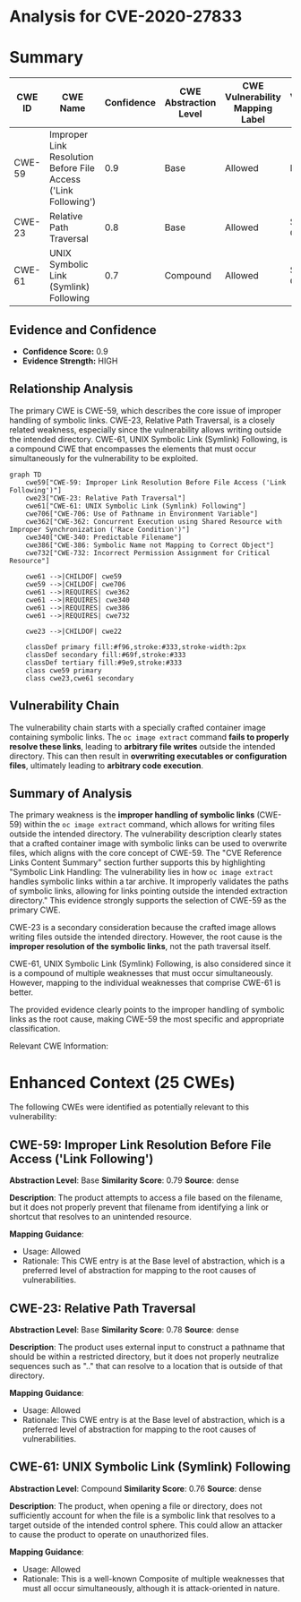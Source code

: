 # Analysis for CVE-2020-27833

# Summary
| CWE ID | CWE Name | Confidence | CWE Abstraction Level | CWE Vulnerability Mapping Label | CWE-Vulnerability Mapping Notes |
|---|---|---|---|---|---|
| CWE-59 | Improper Link Resolution Before File Access ('Link Following') | 0.9 | Base | Allowed | Primary CWE |
| CWE-23 | Relative Path Traversal | 0.8 | Base | Allowed | Secondary Candidate |
| CWE-61 | UNIX Symbolic Link (Symlink) Following | 0.7 | Compound | Allowed | Secondary Candidate |

## Evidence and Confidence

*   **Confidence Score:** 0.9
*   **Evidence Strength:** HIGH

## Relationship Analysis
The primary CWE is CWE-59, which describes the core issue of improper handling of symbolic links. CWE-23, Relative Path Traversal, is a closely related weakness, especially since the vulnerability allows writing outside the intended directory. CWE-61, UNIX Symbolic Link (Symlink) Following, is a compound CWE that encompasses the elements that must occur simultaneously for the vulnerability to be exploited.

```mermaid
graph TD
    cwe59["CWE-59: Improper Link Resolution Before File Access ('Link Following')"]
    cwe23["CWE-23: Relative Path Traversal"]
    cwe61["CWE-61: UNIX Symbolic Link (Symlink) Following"]
    cwe706["CWE-706: Use of Pathname in Environment Variable"]
    cwe362["CWE-362: Concurrent Execution using Shared Resource with Improper Synchronization ('Race Condition')"]
    cwe340["CWE-340: Predictable Filename"]
    cwe386["CWE-386: Symbolic Name not Mapping to Correct Object"]
    cwe732["CWE-732: Incorrect Permission Assignment for Critical Resource"]
    
    cwe61 -->|CHILDOF| cwe59
    cwe59 -->|CHILDOF| cwe706
    cwe61 -->|REQUIRES| cwe362
    cwe61 -->|REQUIRES| cwe340
    cwe61 -->|REQUIRES| cwe386
    cwe61 -->|REQUIRES| cwe732

    cwe23 -->|CHILDOF| cwe22
    
    classDef primary fill:#f96,stroke:#333,stroke-width:2px
    classDef secondary fill:#69f,stroke:#333
    classDef tertiary fill:#9e9,stroke:#333
    class cwe59 primary
    class cwe23,cwe61 secondary
```

## Vulnerability Chain
The vulnerability chain starts with a specially crafted container image containing symbolic links. The `oc image extract` command **fails to properly resolve these links**, leading to **arbitrary file writes** outside the intended directory. This can then result in **overwriting executables or configuration files**, ultimately leading to **arbitrary code execution**.

## Summary of Analysis
The primary weakness is the **improper handling of symbolic links** (CWE-59) within the `oc image extract` command, which allows for writing files outside the intended directory. The vulnerability description clearly states that a crafted container image with symbolic links can be used to overwrite files, which aligns with the core concept of CWE-59. The "CVE Reference Links Content Summary" section further supports this by highlighting "Symbolic Link Handling: The vulnerability lies in how `oc image extract` handles symbolic links within a tar archive. It improperly validates the paths of symbolic links, allowing for links pointing outside the intended extraction directory." This evidence strongly supports the selection of CWE-59 as the primary CWE.

CWE-23 is a secondary consideration because the crafted image allows writing files outside the intended directory. However, the root cause is the **improper resolution of the symbolic links**, not the path traversal itself.

CWE-61, UNIX Symbolic Link (Symlink) Following, is also considered since it is a compound of multiple weaknesses that must occur simultaneously. However, mapping to the individual weaknesses that comprise CWE-61 is better.

The provided evidence clearly points to the improper handling of symbolic links as the root cause, making CWE-59 the most specific and appropriate classification.

Relevant CWE Information:

# Enhanced Context (25 CWEs)
The following CWEs were identified as potentially relevant to this vulnerability:

## CWE-59: Improper Link Resolution Before File Access ('Link Following')
**Abstraction Level**: Base
**Similarity Score**: 0.79
**Source**: dense

**Description**:
The product attempts to access a file based on the filename, but it does not properly prevent that filename from identifying a link or shortcut that resolves to an unintended resource.

**Mapping Guidance**:
- Usage: Allowed
- Rationale: This CWE entry is at the Base level of abstraction, which is a preferred level of abstraction for mapping to the root causes of vulnerabilities.

## CWE-23: Relative Path Traversal
**Abstraction Level**: Base
**Similarity Score**: 0.78
**Source**: dense

**Description**:
The product uses external input to construct a pathname that should be within a restricted directory, but it does not properly neutralize sequences such as ".." that can resolve to a location that is outside of that directory.

**Mapping Guidance**:
- Usage: Allowed
- Rationale: This CWE entry is at the Base level of abstraction, which is a preferred level of abstraction for mapping to the root causes of vulnerabilities.

## CWE-61: UNIX Symbolic Link (Symlink) Following
**Abstraction Level**: Compound
**Similarity Score**: 0.76
**Source**: dense

**Description**:
The product, when opening a file or directory, does not sufficiently account for when the file is a symbolic link that resolves to a target outside of the intended control sphere. This could allow an attacker to cause the product to operate on unauthorized files.

**Mapping Guidance**:
- Usage: Allowed
- Rationale: This is a well-known Composite of multiple weaknesses that must all occur simultaneously, although it is attack-oriented in nature.